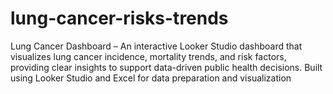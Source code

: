 # lung-cancer-risks-trends
Lung Cancer Dashboard – An interactive Looker Studio dashboard that visualizes lung cancer incidence, mortality trends, and risk factors, providing clear insights to support data-driven public health decisions. Built using Looker Studio and Excel for data preparation and visualization
